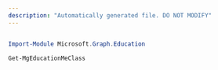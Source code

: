 ```yaml
---
description: "Automatically generated file. DO NOT MODIFY"
---
```


```powershell

Import-Module Microsoft.Graph.Education

Get-MgEducationMeClass

```